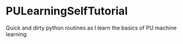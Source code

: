 # PULearningSelfTutorial
Quick and dirty python routines as I learn the basics of PU machine learning.
